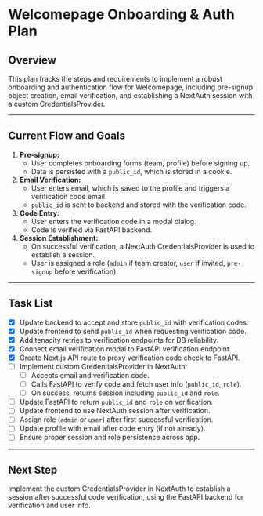 # Welcomepage Onboarding & Auth Plan

## Overview
This plan tracks the steps and requirements to implement a robust onboarding and authentication flow for Welcomepage, including pre-signup object creation, email verification, and establishing a NextAuth session with a custom CredentialsProvider.

---

## Current Flow and Goals
1. **Pre-signup:**
   - User completes onboarding forms (team, profile) before signing up.
   - Data is persisted with a `public_id`, which is stored in a cookie.
2. **Email Verification:**
   - User enters email, which is saved to the profile and triggers a verification code email.
   - `public_id` is sent to backend and stored with the verification code.
3. **Code Entry:**
   - User enters the verification code in a modal dialog.
   - Code is verified via FastAPI backend.
4. **Session Establishment:**
   - On successful verification, a NextAuth CredentialsProvider is used to establish a session.
   - User is assigned a role (`admin` if team creator, `user` if invited, `pre-signup` before verification).

---

## Task List
- [x] Update backend to accept and store `public_id` with verification codes.
- [x] Update frontend to send `public_id` when requesting verification code.
- [x] Add tenacity retries to verification endpoints for DB reliability.
- [x] Connect email verification modal to FastAPI verification endpoint.
- [x] Create Next.js API route to proxy verification code check to FastAPI.
- [ ] Implement custom CredentialsProvider in NextAuth:
  - [ ] Accepts email and verification code.
  - [ ] Calls FastAPI to verify code and fetch user info (`public_id`, `role`).
  - [ ] On success, returns session including `public_id` and `role`.
- [ ] Update FastAPI to return `public_id` and `role` on verification.
- [ ] Update frontend to use NextAuth session after verification.
- [ ] Assign role (`admin` or `user`) after first successful verification.
- [ ] Update profile with email after code entry (if not already).
- [ ] Ensure proper session and role persistence across app.

---

## Next Step
Implement the custom CredentialsProvider in NextAuth to establish a session after successful code verification, using the FastAPI backend for verification and user info.
